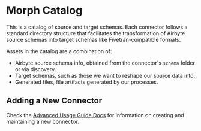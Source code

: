 # Morph Catalog

This is a catalog of source and target schemas. Each connector follows a standard directory structure that facilitates the transformation of Airbyte source schemas into target schemas like Fivetran-compatible formats.

Assets in the catalog are a combination of:

- Airbyte source schema info, obtained from the connector's `schema` folder or via discovery.
- Target schemas, such as those we want to reshape our source data into.
- Generated files, file artifacts generated by our processes.

## Adding a New Connector

Check the [Advanced Usage Guide Docs](../docs/USAGE.md) for information on creating and maintaining a new connector.
